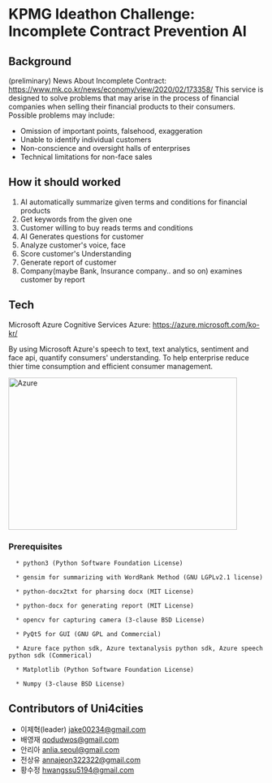 KPMG Ideathon Challenge: Incomplete Contract Prevention AI
=============

## Background

(preliminary) News About Incomplete Contract: <https://www.mk.co.kr/news/economy/view/2020/02/173358/>
This service is designed to solve problems that may arise in the process of financial companies when selling their financial products to their consumers.
Possible problems may include:
- Omission of important points, falsehood, exaggeration
- Unable to identify individual customers
- Non-conscience and oversight halls of enterprises
- Technical limitations for non-face sales

## How it should worked

  1. AI automatically summarize given terms and conditions for financial products
  2. Get keywords from the given one
  3. Customer willing to buy reads terms and conditions
  4. AI Generates questions for customer
  5. Analyze customer's voice, face
  6. Score customer's Understanding
  7. Generate report of customer
  8. Company(maybe Bank, Insurance company.. and so on) examines customer by report
  

## Tech

  Microsoft Azure Cognitive Services
  Azure: <https://azure.microsoft.com/ko-kr/>
  
  By using Microsoft Azure's speech to text, text analytics, sentiment and face api, quantify consumers' understanding.
  To help enterprise reduce thier time consumption and efficient consumer management.
  
  <img src="https://azurecomcdn.azureedge.net/cvt-e761bbc71a75271f4158df1a661cf62503d2ed28725b33bbd621235dfd681d93/mediahandler/files/videofiles/thumbnails/cognitive-services-overview-animation-video/CC0754_MS_AzureCognitiveServices_StyleFramePlaceHolder-01-01%20(3).png" width="450px" height="300px" alt="Azure"></img><br/>
  
  
### Prerequisites
```
  * python3 (Python Software Foundation License)
  
  * gensim for summarizing with WordRank Method (GNU LGPLv2.1 license)
  
  * python-docx2txt for pharsing docx (MIT License)
  
  * python-docx for generating report (MIT License)
  
  * opencv for capturing camera (3-clause BSD License)

  * PyQt5 for GUI (GNU GPL and Commercial)
  
  * Azure face python sdk, Azure textanalysis python sdk, Azure speech python sdk (Commerical)
  
  * Matplotlib (Python Software Foundation License)
  
  * Numpy (3-clause BSD License)
  ```


## Contributors of Uni4cities
* 이제혁(leader)  jake00234@gmail.com
* 배영재          qodudwos@gmail.com
* 안리아          anlia.seoul@gmail.com
* 전상유          annajeon322322@gmail.com
* 황수정          hwangssu5194@gmail.com

